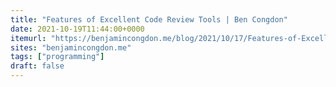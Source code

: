 ```yaml
---
title: "Features of Excellent Code Review Tools | Ben Congdon"
date: 2021-10-19T11:44:00+0000
itemurl: "https://benjamincongdon.me/blog/2021/10/17/Features-of-Excellent-Code-Review-Tools/"
sites: "benjamincongdon.me"
tags: ["programming"]
draft: false
---
```

